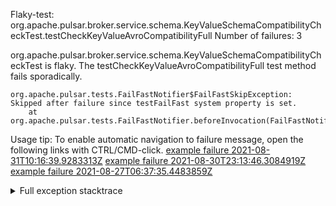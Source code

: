        
Flaky-test: org.apache.pulsar.broker.service.schema.KeyValueSchemaCompatibilityCheckTest.testCheckKeyValueAvroCompatibilityFull
Number of failures: 3

org.apache.pulsar.broker.service.schema.KeyValueSchemaCompatibilityCheckTest is flaky. The testCheckKeyValueAvroCompatibilityFull test method fails sporadically.

```
org.apache.pulsar.tests.FailFastNotifier$FailFastSkipException: Skipped after failure since testFailFast system property is set.
	at org.apache.pulsar.tests.FailFastNotifier.beforeInvocation(FailFastNotifier.java:88)

```

Usage tip: To enable automatic navigation to failure message, open the following links with CTRL/CMD-click.
[example failure 2021-08-31T10:16:39.9283313Z](https://github.com/apache/pulsar/runs/3471501156?check_suite_focus=true#step:10:1575)
[example failure 2021-08-30T23:13:46.3084919Z](https://github.com/apache/pulsar/runs/3467152431?check_suite_focus=true#step:9:835)
[example failure 2021-08-27T06:37:35.4483859Z](https://github.com/apache/pulsar/runs/3440411059?check_suite_focus=true#step:9:2757)


<details>
<summary>Full exception stacktrace</summary>
<code><pre>
org.apache.pulsar.tests.FailFastNotifier$FailFastSkipException: Skipped after failure since testFailFast system property is set.
	at org.apache.pulsar.tests.FailFastNotifier.beforeInvocation(FailFastNotifier.java:88)

</pre></code>
</details>


